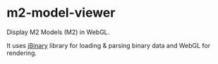 m2-model-viewer
================

Display M2 Models (M2) in WebGL.

It uses [jBinary](https://github.com/jDataView/jBinary) library for loading & parsing binary data and WebGL for rendering.
